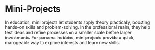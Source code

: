 # Mini-Projects
In education, mini projects let students apply theory practically, boosting hands-on skills and problem-solving. In the professional realm, they help test ideas and refine processes on a smaller scale before larger investments. For personal hobbies, mini projects provide a quick, manageable way to explore interests and learn new skills.
